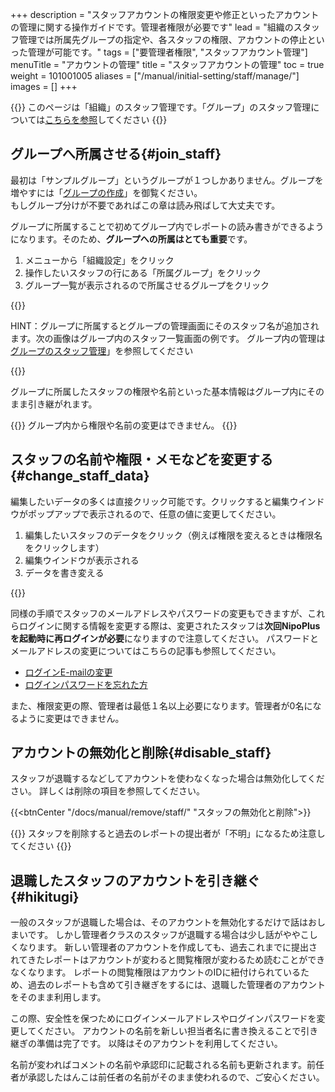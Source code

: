 +++
description = "スタッフアカウントの権限変更や修正といったアカウントの管理に関する操作ガイドです。管理者権限が必要です"
lead = "組織のスタッフ管理では所属先グループの指定や、各スタッフの権限、アカウントの停止といった管理が可能です。"
tags = ["要管理者権限", "スタッフアカウント管理"]
menuTitle = "アカウントの管理"
title = "スタッフアカウントの管理"
toc = true
weight = 101001005
aliases = ["/manual/initial-setting/staff/manage/"]
images = []
+++


{{<warning>}}
このページは「組織」のスタッフ管理です。「グループ」のスタッフ管理については[こちらを参照](/docs/manual/initial-setting/staff-local/_about/)してください
{{</warning>}}

## グループへ所属させる{#join_staff}

最初は「サンプルグループ」というグループが１つしかありません。グループを増やすには「[グループの作成](/docs/manual/initial-setting/make-group/)」を御覧ください。  
もしグループ分けが不要であればこの章は読み飛ばして大丈夫です。

グループに所属することで初めてグループ内でレポートの読み書きができるようになります。そのため、**グループへの所属はとても重要**です。

1. メニューから「組織設定」をクリック
1. 操作したいスタッフの行にある「所属グループ」をクリック
1. グループ一覧が表示されるので所属させるグループをクリック

{{<appscreen filename="assign-group" title="組織のスタッフをグループにアサイン（所属）します。">}}

HINT：グループに所属するとグループの管理画面にそのスタッフ名が追加されます。次の画像はグループ内のスタッフ一覧画面の例です。
グループ内の管理は[グループのスタッフ管理](/docs/manual/initial-setting/staff-local/_about/)」を参照してください

{{<appscreen filename="group-member" title="グループ内から見た所属スタッフの一覧">}}

グループに所属したスタッフの権限や名前といった基本情報はグループ内にそのまま引き継がれます。

{{<warning>}}
グループ内から権限や名前の変更はできません。
{{</warning>}}


## スタッフの名前や権限・メモなどを変更する{#change_staff_data}

編集したいデータの多くは直接クリック可能です。クリックすると編集ウインドウがポップアップで表示されるので、任意の値に変更してください。

1. 編集したいスタッフのデータをクリック（例えば権限を変えるときは権限名をクリックします）
1. 編集ウインドウが表示される
1. データを書き変える

{{<appscreen filename="staff-edit" title="スタッフの名前や権限・メモを変更するにはそれぞれの対象データをクリックしてください">}}

同様の手順でスタッフのメールアドレスやパスワードの変更もできますが、これらログインに関する情報を変更する際は、変更されたスタッフは**次回NipoPlusを起動時に再ログインが必要**になりますので注意してください。
パスワードとメールアドレスの変更についてはこちらの記事も参照してください。

- [ログインE-mailの変更](/docs/manual/account/email/)
- [ログインパスワードを忘れた方](/docs/manual/account/password/)

また、権限変更の際、管理者は最低１名以上必要になります。管理者が0名になるように変更はできません。

## アカウントの無効化と削除{#disable_staff}

スタッフが退職するなどしてアカウントを使わなくなった場合は無効化してください。
詳しくは削除の項目を参照してください。

{{<btnCenter "/docs/manual/remove/staff/" "スタッフの無効化と削除">}}

{{<warning>}}
スタッフを削除すると過去のレポートの提出者が「不明」になるため注意してください
{{</warning>}}

## 退職したスタッフのアカウントを引き継ぐ{#hikitugi}

一般のスタッフが退職した場合は、そのアカウントを無効化するだけで話はおしまいです。
しかし管理者クラスのスタッフが退職する場合は少し話がややこしくなります。
新しい管理者のアカウントを作成しても、過去これまでに提出されてきたレポートはアカウントが変わると閲覧権限が変わるため読むことができなくなります。
レポートの閲覧権限はアカウントのIDに紐付けられているため、過去のレポートも含めて引き継ぎをするには、退職した管理者のアカウントをそのまま利用します。

この際、安全性を保つためにログインメールアドレスやログインパスワードを変更してください。
アカウントの名前を新しい担当者名に書き換えることで引き継ぎの準備は完了です。
以降はそのアカウントを利用してください。

名前が変わればコメントの名前や承認印に記載される名前も更新されます。前任者が承認したはんこは前任者の名前がそのまま使われるので、ご安心ください。
